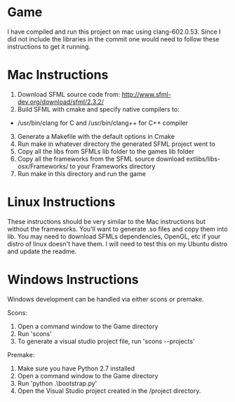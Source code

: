 # Game

I have compiled and run this project on mac using clang-602.0.53. Since I did not include the libraries in the commit one would need to follow these instructions to get it running.

# Mac Instructions
1. Download SFML source code from: http://www.sfml-dev.org/download/sfml/2.3.2/
2. Build SFML with cmake and specify native compilers to:
  - /usr/bin/clang for C and /usr/bin/clang++ for C++ compiler
3. Generate a Makefile with the default options in Cmake
4. Run make in whatever directory the generated SFML project went to
5. Copy all the libs from SFMLs lib folder to the games lib folder
6. Copy all the frameworks from the SFML source download extlibs/libs-osx/Frameworks/ to your Frameworks directory
7. Run make in this directory and run the game

# Linux Instructions
These instructions should be very similar to the Mac instructions but without the frameworks. You'll want to generate .so files and copy them into lib. You may need to download SFMLs dependencies, OpenGL, etc if your distro of linux doesn't have them. I will need to test this on my Ubuntu distro and update the readme.

# Windows Instructions
Windows development can be handled via either scons or premake.

Scons:
1. Open a command window to the Game directory
2. Run 'scons'
3. To generate a visual studio project file, run 'scons --projects'

Premake:
1. Make sure you have Python 2.7 installed
2. Open a command window to the Game directory
3. Run 'python .\bootstrap.py'
4. Open the Visual Studio project created in the /project directory.
